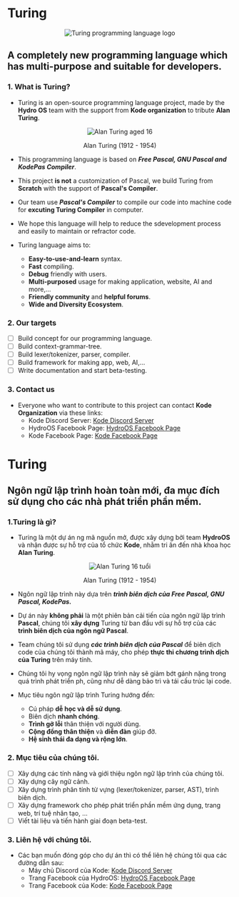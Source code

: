 # Turing

<p align="center">
 <img src="https://i.ibb.co/qr0BG2c/Picture1.png" alt="Turing programming language logo" />
</p>

## A completely new programming language which has multi-purpose and suitable for developers.
### 1. What is Turing?
* Turing is an open-source programming language project, made by the **Hydro OS** team with the support from **Kode organization** to tribute **Alan Turing**.

<p align="center">
<img src="https://upload.wikimedia.org/wikipedia/commons/a/a1/Alan_Turing_Aged_16.jpg" alt="Alan Turing aged 16"/>
<p align="center"> Alan Turing (1912 - 1954)</p>
</p>

* This programming language is based on ***Free Pascal, GNU Pascal and KodePas Compiler***.
* This project **is not** a customization of Pascal, we build Turing from **Scratch** with the support of **Pascal's Compiler**.
* Our team use ***Pascal's Compiler*** to compile our code into machine code for **excuting Turing Compiler** in computer.
* We hope this language will help to reduce the sdevelopment process and easily to maintain or refractor code.

* Turing language aims to:
  * **Easy-to-use-and-learn** syntax.
  * **Fast** compiling.
  * **Debug** friendly with users.
  * **Multi-purposed** usage for making application, website, AI and more,...
  * **Friendly community** and **helpful forums**.
  * **Wide and Diversity Ecosystem**.

### 2. Our targets
  - [ ] Build concept for our programming language.
  - [ ] Build context-grammar-tree.
  - [ ] Build lexer/tokenizer, parser,  compiler.
  - [ ] Build framework for making app, web, AI,...
  - [ ] Write documentation and start beta-testing.
 
### 3. Contact us
  * Everyone who want to contribute to this project can contact **Kode Organization** via these links:
     * Kode Discord Server: [Kode Discord Server](https://discord.gg/33fmGezE)
     * HydroOS Facebook Page: [HydroOS Facebook Page](https://www.facebook.com/hydroos.dev)
     * Kode Facebook Page: [Kode Facebook Page](https://www.facebook.com/kode.page)

# Turing
## Ngôn ngữ lập trình hoàn toàn mới, đa mục đích sử dụng cho các nhà phát triển phần mềm.
### 1.Turing là gì?

* Turing là một dự án ng mã nguồn mở, được xây dựng bởi team **HydroOS** và nhận được sự hỗ trợ của tổ chức **Kode**, nhằm tri ân đến nhà khoa học **Alan Turing**.

<p align="center">
<img src="https://upload.wikimedia.org/wikipedia/commons/a/a1/Alan_Turing_Aged_16.jpg" alt="Alan Turing 16 tuổi"/>
<p align="center"> Alan Turing (1912 - 1954)</p>
</p>

* Ngôn ngữ lập trình này dựa trên ***trình biên dịch của Free Pascal, GNU Pascal, KodePas.***
* Dự án này **không phải** là một phiên bản cải tiến của ngôn ngữ lập trình **Pascal**, chúng tôi **xây dựng** Turing từ ban đầu với sự hỗ trợ của các **trình biên dịch của ngôn ngữ Pascal**.
* Team chúng tôi sử dụng ***các trình biên dịch của Pascal*** để biên dịch code của chúng tôi thành mã máy, cho phép **thực thi chương trình dịch của Turing** trên máy tính.
* Chúng tôi hy vọng ngôn ngữ lập trình này sẽ giảm bớt gánh nặng trong quá trình phát triển ph, cũng như dễ dàng bảo trì và tái cấu trúc lại code.

* Mục tiêu ngôn ngữ lập trình Turing hướng đến:
  * Cú pháp **dễ học và dễ sử dụng**.
  * Biên dịch **nhanh chóng**.
  * **Trình gỡ lỗi** thân thiện với người dùng.
  * **Cộng đồng thân thiện** và **diễn đàn** giúp đỡ.
  * **Hệ sinh thái đa dạng và rộng lớn**.

### 2. Mục tiêu của chúng tôi.
- [ ] Xây dựng các tính năng và giới thiệu ngôn ngữ lập trình của chúng tôi.
- [ ] Xây dựng cây ngữ cảnh.
- [ ] Xây dựng trình phân tính từ vựng (lexer/tokenizer, parser, AST), trình biên dịch.
- [ ] Xây dựng framework cho phép phát triển phần mềm ứng dụng, trang web, trí tuệ nhân tạo, ...
- [ ] Viết tài liệu và tiến hành giai đoạn beta-test.

### 3. Liên hệ với chúng tôi.
* Các bạn muốn đóng góp cho dự án thì có thể liên hệ chúng tôi qua các đường dẫn sau:
  * Máy chủ Discord của Kode: [Kode Discord Server](https://discord.gg/33fmGezE)
  * Trang Facebook của HydroOS: [HydroOS Facebook Page](https://www.facebook.com/hydroos.dev)
  * Trang Facebook của Kode: [Kode Facebook Page](https://www.facebook.com/kode.page)
 
